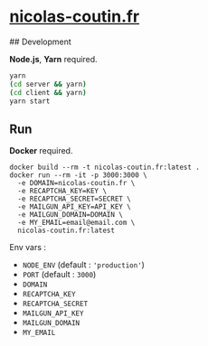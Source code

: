 # [nicolas-coutin.fr](https://nicolas-coutin.fr)

## Development

**Node.js**, **Yarn** required.

```bash
yarn
(cd server && yarn)
(cd client && yarn)
yarn start
```

## Run

**Docker** required.

```
docker build --rm -t nicolas-coutin.fr:latest .
docker run --rm -it -p 3000:3000 \
  -e DOMAIN=nicolas-coutin.fr \
  -e RECAPTCHA_KEY=KEY \
  -e RECAPTCHA_SECRET=SECRET \
  -e MAILGUN_API_KEY=API_KEY \
  -e MAILGUN_DOMAIN=DOMAIN \
  -e MY_EMAIL=email@email.com \
  nicolas-coutin.fr:latest
```

Env vars :

* `NODE_ENV` (default : `'production'`)
* `PORT` (default : `3000`)
* `DOMAIN`
* `RECAPTCHA_KEY`
* `RECAPTCHA_SECRET`
* `MAILGUN_API_KEY`
* `MAILGUN_DOMAIN`
* `MY_EMAIL`
